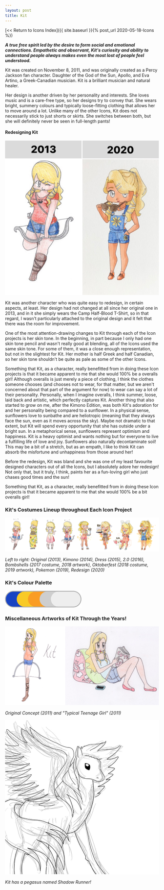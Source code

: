 ```yaml
---
layout: post
title: Kit
---
```


[<< Return to Icons Index]({{ site.baseurl }}{% post_url 2020-05-18-Icons %})

**_A true free spirit led by the desire to form social and emotional connections. Empathetic and observant, Kit's curiosity and ability to understand people always makes even the most lost of people feel understood._**

Kit was created on November 8, 2011, and was originally created as a Percy Jackson fan character. Daughter of the God of the Sun, Apollo, and Eva Artino, a Greek-Canadian musician. Kit is a brilliant musician and natural healer. 

Her design is another driven by her personality and interests. She loves music and is a care-free type, so her designs try to convey that. She wears bright, summery colours and typically loose-fitting clothing that allows her to move around a lot. 
Unlike many of the other Icons, Kit does not necessarily stick to just shorts or skirts. She switches between both, but she will definitely never be seen in full-length pants!


#### Redesigning Kit

![Kit Redesign Comparison](/assets/artwork/IconProjects/IconIntros/Kit/Redesign_Comparison_Kit.jpg)

Kit was another character who was quite easy to redesign, in certain aspects, at least. Her design had not changed at all since her original one in 2013, and in it she simply wears the Camp Half-Blood T-Shirt, so in that regard, I wasn't particularly attached to the original design and it felt that there was the room for improvement. 

One of the most attention-drawing changes to Kit through each of the Icon projects is her skin tone. In the beginning, in part because I only had one skin tone pencil and wasn't really good at blending, all of the Icons used the same skin tone. For some of them, it was a close enough representation, but not in the slightest for Kit. Her mother is half Greek and half Canadian, so her skin tone shouldn't be quite as pale as some of the other Icons.

Something that Kit, as a character, really benefitted from in doing these Icon projects is that it became apparent to me that she would 100% be a overalls girl! Although overalls is just merely a piece of clothing, I think the clothes someone chooses (and chooses not to wear, for that matter, but we aren't concerned about that part of the argument for now) to wear can say a lot of their personality. Personally, when I imagine overalls, I think summer, loose, laid back and artistic, which perfectly captures Kit. Another thing that also started to grow on me, after the Kimono Edition, was both Kit's adoration for and her personality being compared to a sunflower. In a physical sense, sunflowers love to sunbathe and are heliotropic (meaning that they always face the sun, even as it moves across the sky). Maybe not dramatic to that extent, but Kit will spend every opportunity that she has outside under a bright sun. In a metaphorical sense, sunflowers represent optimism and happiness. Kit is a heavy optimist and wants nothing but for everyone to live a fulfilling life of love and joy. Sunflowers also naturally decontaminate soil! This may be a bit of a stretch, but as an empath, I like to think Kit can absorb the misfortune and unhappiness from those around her! 

Before the redesign, Kit was bland and she was one of my least favourite designed characters out of all the Icons, but I absolutely adore her redesign! Not only that, but it truly, I think, paints her as a fun-loving girl who just chases good times and the sun! 

Something that Kit, as a character, really benefitted from in doing these Icon projects is that it became apparent to me that she would 100% be a bit overalls girl! 


### Kit's Costumes Lineup throughout Each Icon Project

![Kit Lineup](/assets/artwork/IconProjects/IconIntros/Kit/Kit_CostumeLineup.jpg) 

_Left to right: Original (2013), Kimono (2014), Dress (2015), 2.0 (2016), Bombshells (2017 costume, 2018 artwork), Oktoberfest (2018 costume, 2019 artwork), Pokemon (2019), Redesign (2020)_


### Kit's Colour Palette

![Kit Colour Palette](/assets/artwork/IconProjects/IconIntros/Kit/Kit_ColourPalette.jpg) 


### Miscellaneous Artworks of Kit Through the Years! 

![Kit Misc Art 2](/assets/artwork/IconProjects/IconIntros/Kit/Kit_MiscArt1.jpg) 

_Original Concept (2011) and "Typical Teenage Girl" (2011)_


![Shadow Runner](/assets/artwork/IconProjects/IconIntros/Kit/ShadowRunner.jpg) 

_Kit has a pegasus named Shadow Runner!_